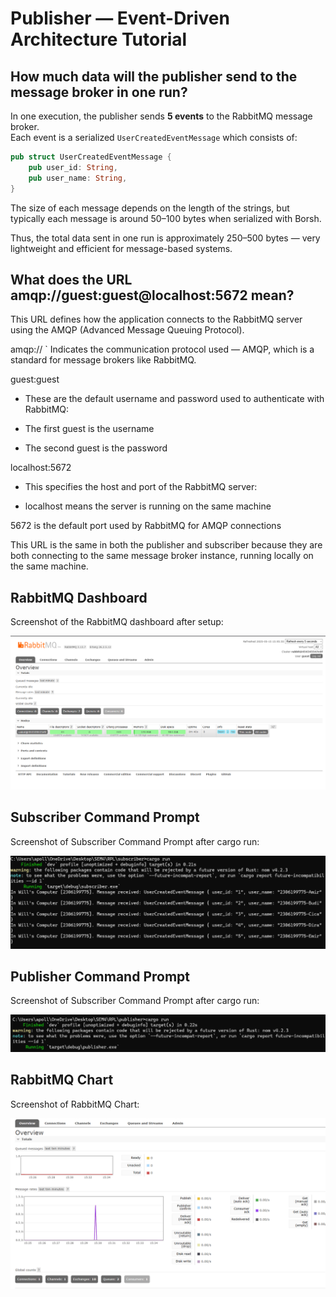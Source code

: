 # Publisher — Event-Driven Architecture Tutorial

## How much data will the publisher send to the message broker in one run?

In one execution, the publisher sends **5 events** to the RabbitMQ message broker.  
Each event is a serialized `UserCreatedEventMessage` which consists of:

```rust
pub struct UserCreatedEventMessage {
    pub user_id: String,
    pub user_name: String,
}
```

The size of each message depends on the length of the strings, but typically each message is around 50–100 bytes when serialized with Borsh.

Thus, the total data sent in one run is approximately 250–500 bytes — very lightweight and efficient for message-based systems.

## What does the URL amqp://guest:guest@localhost:5672 mean?
This URL defines how the application connects to the RabbitMQ server using the AMQP (Advanced Message Queuing Protocol).

amqp://
` Indicates the communication protocol used — AMQP, which is a standard for message brokers like RabbitMQ.

guest:guest
- These are the default username and password used to authenticate with RabbitMQ:

- The first guest is the username

- The second guest is the password

localhost:5672
- This specifies the host and port of the RabbitMQ server:

- localhost means the server is running on the same machine

5672 is the default port used by RabbitMQ for AMQP connections

This URL is the same in both the publisher and subscriber because they are both connecting to the same message broker instance, running locally on the same machine.

## RabbitMQ Dashboard

Screenshot of the RabbitMQ dashboard after setup:

![RabbitMQ Dashboard](./rabbitmq_dashboard.png)


## Subscriber Command Prompt

Screenshot of Subscriber Command Prompt after cargo run:

![Subscriber](./subscribercmd.png)

## Publisher Command Prompt

Screenshot of Subscriber Command Prompt after cargo run:

![Publisher](/publishercmd.png)

## RabbitMQ Chart

Screenshot of RabbitMQ Chart:

![Chart](/chart.png)